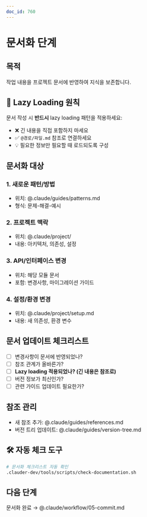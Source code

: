 ```yaml
---
doc_id: 760
---
```


# 문서화 단계

## 목적
작업 내용을 프로젝트 문서에 반영하여 지식을 보존합니다.

## 🚨 Lazy Loading 원칙

문서 작성 시 **반드시** lazy loading 패턴을 적용하세요:
- ❌ 긴 내용을 직접 포함하지 마세요
- ✅ `@경로/파일.md` 참조로 연결하세요
- 💡 필요한 정보만 필요할 때 로드되도록 구성

## 문서화 대상

### 1. 새로운 패턴/방법
- 위치: @.claude/guides/patterns.md
- 형식: 문제-해결-예시

### 2. 프로젝트 맥락
- 위치: @.claude/project/
- 내용: 아키텍처, 의존성, 설정

### 3. API/인터페이스 변경
- 위치: 해당 모듈 문서
- 포함: 변경사항, 마이그레이션 가이드

### 4. 설정/환경 변경
- 위치: @.claude/project/setup.md
- 내용: 새 의존성, 환경 변수

## 문서 업데이트 체크리스트
- [ ] 변경사항이 문서에 반영되었나?
- [ ] 참조 관계가 올바른가?
- [ ] **Lazy loading 적용되었나? (긴 내용은 참조로)**
- [ ] 버전 정보가 최신인가?
- [ ] 관련 가이드 업데이트 필요한가?

## 참조 관리
- 새 참조 추가: @.claude/guides/references.md
- 버전 트리 업데이트: @.claude/guides/version-tree.md

## 🛠️ 자동 체크 도구
```bash
# 문서화 체크리스트 자동 확인
.clauder-dev/tools/scripts/check-documentation.sh
```

## 다음 단계
문서화 완료 → @.claude/workflow/05-commit.md